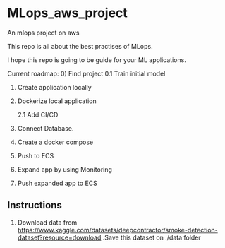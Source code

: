 # MLops_aws_project
An mlops project on aws

This repo is all about the best practises of MLops.

I hope this repo is going to be guide for your ML applications.

Current roadmap:
0) Find project
  0.1 Train initial model

1) Create application locally

2) Dockerize local application

    2.1 Add CI/CD

3) Connect Database.

4) Create a docker compose

5) Push to ECS

6) Expand app by using Monitoring

7) Push expanded app to ECS




## Instructions

1) Download data from https://www.kaggle.com/datasets/deepcontractor/smoke-detection-dataset?resource=download .Save this dataset on ./data folder